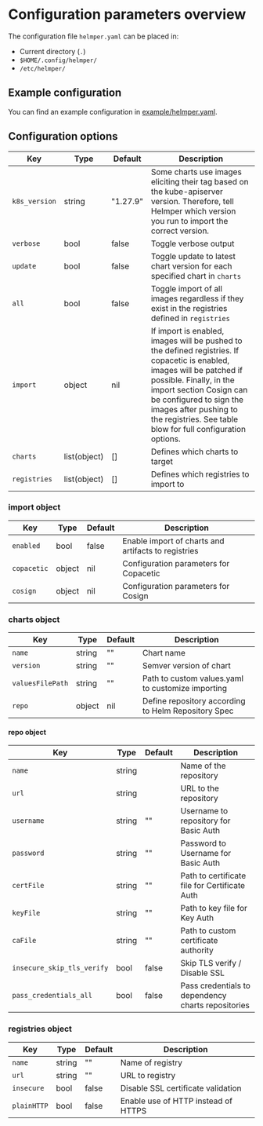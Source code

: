 # Configuration parameters overview

The configuration file `helmper.yaml` can be placed in: 

- Current directory (`.`)
- `$HOME/.config/helmper/`
- `/etc/helmper/`

## Example configuration

You can find an example configuration in [example/helmper.yaml](./example/helmper.yaml).

## Configuration options

| Key | Type | Default | Description |
|-|-|-|-|
| `k8s_version` | string       | "1.27.9" |  Some charts use images eliciting their tag based on the kube-apiserver version. Therefore, tell Helmper which version you run to import the correct version. |
| `verbose`     | bool         | false    |  Toggle verbose output |
| `update`      | bool         | false    | Toggle update to latest chart version for each specified chart in `charts` |
| `all`         | bool         | false    |Toggle import of all images regardless if they exist in the registries defined in `registries` |
| `import`      | object       | nil      |  If import is enabled, images will be pushed to the defined registries. If copacetic is enabled, images will be patched if possible. Finally, in the import section Cosign can be configured to sign the images after pushing to the registries. See table blow for full configuration options. |
| `charts`      | list(object) | [] | Defines which charts to target |
| `registries`  | list(object) | [] | Defines which registries to import to |

### import object

| Key         | Type   | Default | Description                                         |
|-------------|--------|---------|-----------------------------------------------------|
| `enabled`   | bool   | false   | Enable import of charts and artifacts to registries |
| `copacetic` | object | nil     | Configuration parameters for Copacetic              |
| `cosign`    | object | nil     | Configuration parameters for Cosign                 |

### charts object

| Key              | Type   | Default | Description                                         |
|------------------|--------|---------|-----------------------------------------------------|
| `name`           | string | ""      | Chart name                                          |
| `version`        | string | ""      | Semver version of chart                             |
| `valuesFilePath` | string | ""      | Path to custom values.yaml to customize importing   |
| `repo`           | object | nil     | Define repository according to Helm Repository Spec |

#### repo object

| Key                        | Type   | Default | Description                                        |
|----------------------------|--------|---------|----------------------------------------------------|
| `name`                     | string |         | Name of the repository                             |
| `url`                      | string |         | URL to the repository                              |
| `username`                 | string | ""      | Username to repository for Basic Auth              |
| `password`                 | string | ""      | Password to Username for Basic Auth                |
| `certFile`                 | string | ""      | Path to certificate file for Certificate Auth      |
| `keyFile`                  | string | ""      | Path to key file for Key Auth                      |
| `caFile`                   | string | ""      | Path to custom certificate authority               |
| `insecure_skip_tls_verify` | bool   | false   | Skip TLS verify / Disable SSL                      |
| `pass_credentials_all`     | bool   | false   | Pass credentials to dependency charts repositories |

### registries object

| Key         | Type   | Default | Description                         |
|-------------|--------|---------|-------------------------------------|
| `name`      | string | ""      | Name of registry                    |
| `url`       | string | ""      | URL to registry                     |
| `insecure`  | bool   | false   | Disable SSL certificate validation  |
| `plainHTTP` | bool   | false   | Enable use of HTTP instead of HTTPS |


